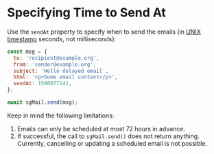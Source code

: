 # Specifying Time to Send At

Use the `sendAt` property to specify when to send the emails (in [UNIX timestamp](https://en.wikipedia.org/wiki/Unix_time) seconds, not milliseconds):

```js
const msg = {
  to: 'recipient@example.org',
  from: 'sender@example.org',
  subject: 'Hello delayed email',
  html: '<p>Some email content</p>',
  sendAt: 1500077141,
};

await sgMail.send(msg);
```

Keep in mind the following limitations:

1. Emails can only be scheduled at most 72 hours in advance.
2. If successful, the call to `sgMail.send()` does not return anything. Currently, cancelling or updating a scheduled email is not possible.
